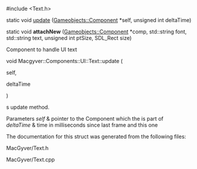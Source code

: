 <div id="struct_macgyver_1_1_components_1_1_u_i_1_1_text">

</div>

<span id="struct_macgyver_1_1_components_1_1_u_i_1_1_text"
label="struct_macgyver_1_1_components_1_1_u_i_1_1_text"></span>

\#include $<$Text.h$>$

<div class="DoxyCompactItemize">

static void
[update](#struct_macgyver_1_1_components_1_1_u_i_1_1_text_aa82ad75be88138ac97e8a94c79dec9a3)
([Gameobjects::Component](#class_macgyver_1_1_gameobjects_1_1_component)
$\ast$self, unsigned int deltaTime)

<span id="struct_macgyver_1_1_components_1_1_u_i_1_1_text_a56422f7188422418f1faccc02dc1400a"
label="struct_macgyver_1_1_components_1_1_u_i_1_1_text_a56422f7188422418f1faccc02dc1400a"></span>
static void **attachNew**
([Gameobjects::Component](#class_macgyver_1_1_gameobjects_1_1_component)
$\ast$comp, std::string font, std::string text, unsigned int ptSize,
SDL_Rect size)

</div>

Component to handle UI text

<span id="struct_macgyver_1_1_components_1_1_u_i_1_1_text_aa82ad75be88138ac97e8a94c79dec9a3"
label="struct_macgyver_1_1_components_1_1_u_i_1_1_text_aa82ad75be88138ac97e8a94c79dec9a3"></span>

void Macgyver::Components::UI::Text::update (

<div class="DoxyParamCaption">

self,

deltaTime

</div>

)

s update method.

<div class="DoxyParams">

Parameters *self* & pointer to the Component which the is part of  
*deltaTime* & time in milliseconds since last frame and this one  

</div>

The documentation for this struct was generated from the following
files:

<div class="DoxyCompactItemize">

MacGyver/Text.h

MacGyver/Text.cpp

</div>
